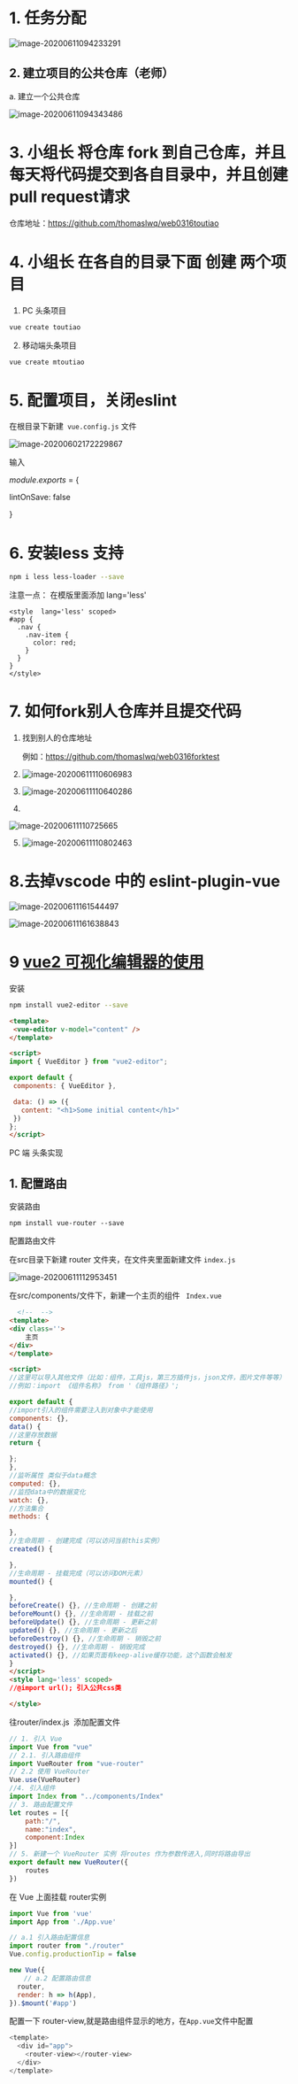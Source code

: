 # 1. 任务分配

![image-20200611094233291](/Users/thomaslwq/Library/Application%20Support/typora-user-images/image-20200611094233291.png)



## 2. 建立项目的公共仓库（老师）

a. 建立一个公共仓库

![image-20200611094343486](/Users/thomaslwq/Library/Application%20Support/typora-user-images/image-20200611094343486.png)

# 3. 小组长 将仓库 fork 到自己仓库，并且每天将代码提交到各自目录中，并且创建pull request请求

仓库地址：https://github.com/thomaslwq/web0316toutiao



# 4. 小组长 在各自的目录下面 创建 两个项目

1. PC 头条项目

```bash
vue create toutiao
```



2. 移动端头条项目

   

```bash
vue create mtoutiao
```

# 

# 5. 配置项目，关闭eslint

在根目录下新建` vue.config.js` 文件

![image-20200602172229867](%E9%A1%B9%E7%9B%AE%E6%AD%A5%E9%AA%A4.assets/image-20200602172229867.png)

输入

*module*.*exports* = {

  lintOnSave: false

}







# 6. 安装less 支持

```bash
npm i less less-loader --save
```

注意一点： 在模版里面添加 lang='less'

```less
<style  lang='less' scoped>
#app {
  .nav {
    .nav-item {
      color: red;
    }
  }
}
</style>
```



# 7. 如何fork别人仓库并且提交代码

1. 找到别人的仓库地址

   例如：https://github.com/thomaslwq/web0316forktest

2. ![image-20200611110606983](%E9%A1%B9%E7%9B%AE%E6%AD%A5%E9%AA%A4.assets/image-20200611110606983.png)

3. ![image-20200611110640286](%E9%A1%B9%E7%9B%AE%E6%AD%A5%E9%AA%A4.assets/image-20200611110640286.png)

4. 

![image-20200611110725665](%E9%A1%B9%E7%9B%AE%E6%AD%A5%E9%AA%A4.assets/image-20200611110725665.png)

5. ![image-20200611110802463](%E9%A1%B9%E7%9B%AE%E6%AD%A5%E9%AA%A4.assets/image-20200611110802463.png)



# 8.去掉vscode 中的 eslint-plugin-vue



![image-20200611161544497](%E9%A1%B9%E7%9B%AE%E6%AD%A5%E9%AA%A4.assets/image-20200611161544497.png)

![image-20200611161638843](%E9%A1%B9%E7%9B%AE%E6%AD%A5%E9%AA%A4.assets/image-20200611161638843.png)



# 9 [vue2 可视化编辑器的使用](https://www.vue2editor.com/examples/#basic-setup)

安装

```bash
npm install vue2-editor --save
```





 ```html
<template>
  <vue-editor v-model="content" />
</template>

<script>
import { VueEditor } from "vue2-editor";

export default {
  components: { VueEditor },

  data: () => ({
    content: "<h1>Some initial content</h1>"
  })
};
</script>
 ```





PC 端 头条实现

## 1. 配置路由

安装路由

```
npm install vue-router --save
```

配置路由文件

在src目录下新建  router 文件夹，在文件夹里面新建文件 `index.js`

![image-20200611112953451](%E9%A1%B9%E7%9B%AE%E6%AD%A5%E9%AA%A4.assets/image-20200611112953451.png)

在src/components/文件下，新建一个主页的组件 ` Index.vue`

```html
  <!--  -->
<template>
<div class=''>
    主页
</div>
</template>

<script>
//这里可以导入其他文件（比如：组件，工具js，第三方插件js，json文件，图片文件等等）
//例如：import 《组件名称》 from '《组件路径》';

export default {
//import引入的组件需要注入到对象中才能使用
components: {},
data() {
//这里存放数据
return {

};
},
//监听属性 类似于data概念
computed: {},
//监控data中的数据变化
watch: {},
//方法集合
methods: {

},
//生命周期 - 创建完成（可以访问当前this实例）
created() {

},
//生命周期 - 挂载完成（可以访问DOM元素）
mounted() {

},
beforeCreate() {}, //生命周期 - 创建之前
beforeMount() {}, //生命周期 - 挂载之前
beforeUpdate() {}, //生命周期 - 更新之前
updated() {}, //生命周期 - 更新之后
beforeDestroy() {}, //生命周期 - 销毁之前
destroyed() {}, //生命周期 - 销毁完成
activated() {}, //如果页面有keep-alive缓存功能，这个函数会触发
}
</script>
<style lang='less' scoped>
//@import url(); 引入公共css类

</style>

```





往router/index.js  添加配置文件

```js
// 1. 引入 Vue
import Vue from "vue"
// 2.1. 引入路由组件
import VueRouter from "vue-router"
// 2.2 使用 VueRouter
Vue.use(VueRouter)
//4. 引入组件
import Index from "../components/Index"
// 3. 路由配置文件
let routes = [{
    path:"/",
    name:"index",
    component:Index
}]
// 5. 新建一个 VueRouter 实例 将routes 作为参数传进入,同时将路由导出
export default new VueRouter({
    routes
})
```



在 Vue 上面挂载 router实例

```js
import Vue from 'vue'
import App from './App.vue'

// a.1 引入路由配置信息
import router from "./router"
Vue.config.productionTip = false

new Vue({
  　// a.2 配置路由信息
  router,
  render: h => h(App),
}).$mount('#app')

```

配置一下 router-view,就是路由组件显示的地方，在`App.vue`文件中配置

```js
<template>
  <div id="app">
    <router-view></router-view>
  </div>
</template>
```





